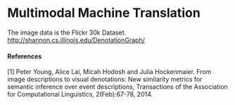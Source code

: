 # Multimodal Machine Translation

The image data is the Flickr 30k Dataset. http://shannon.cs.illinois.edu/DenotationGraph/

#### References
[1]   Peter Young, Alice Lai, Micah Hodosh and Julia Hockenmaier. From image descriptions to visual denotations: New similarity metrics for semantic inference over event descriptions, Transactions of the Association for Computational Linguistics, 2(Feb):67-78, 2014.
